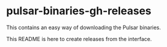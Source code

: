 # pulsar-binaries-gh-releases
This contains an easy way of downloading the Pulsar binaries.

This README is here to create releases from the interface.
